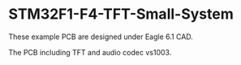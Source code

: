 # STM32F1-F4-TFT-Small-System

These example PCB are designed under Eagle 6.1 CAD.

The PCB including TFT and audio codec vs1003.
